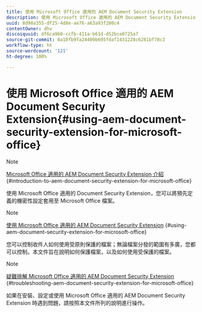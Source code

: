 ```yaml
---
title: 使用 Microsoft Office 適用的 AEM Document Security Extension
description: 使用 Microsoft Office 適用的 AEM Document Security Extension
uuid: 8d98a355-df25-4d8e-ae76-a63a93f280c4
contentOwner: dhv
discoiquuid: df6ca960-ccfb-411a-b61d-d52bce0725a7
source-git-commit: 8a10fb9fa24409b695fdaf1431228c6281bf78c3
workflow-type: ht
source-wordcount: '121'
ht-degree: 100%

---
```



# 使用 Microsoft Office 適用的 AEM Document Security Extension{#using-aem-document-security-extension-for-microsoft-office}

>[!NOTE]
>
>[Microsoft Office 適用的 AEM Document Security Extension 介紹](../document-security-extension-microsoft-office.md) {#introduction-to-aem-document-security-extension-for-microsoft-office}
>
>使用 Microsoft Office 適用的 Document Security Extension，您可以將預先定義的機密性設定套用至 Microsoft Office 檔案。

>[!NOTE]
>
>[使用 Microsoft Office 適用的 AEM Document Security Extension](../using-aem-document-security-extension.md) {#using-aem-document-security-extension-for-microsoft-office}
>
>您可以控制收件人如何使用受原則保護的檔案；無論檔案分發的範圍有多廣，您都可以控制。本文件旨在說明如何保護檔案，以及如何使用受保護的檔案。

>[!NOTE]
>
>[疑難排解 Microsoft Office 適用的 AEM Document Security Extension](../troubleshooting-document-security-extension.md) {#troubleshooting-aem-document-security-extension-for-microsoft-office}
>
>如果在安裝、設定或使用 Microsoft Office 適用的 AEM Document Security Extension 時遇到問題，請按照本文件所列的說明進行操作。

